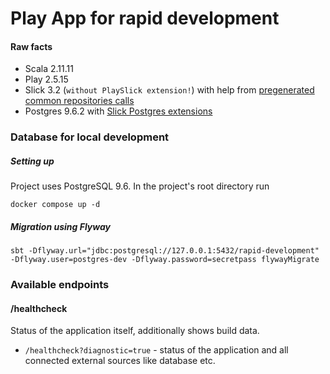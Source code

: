 Play App for rapid development
==============================

#### Raw facts
* Scala 2.11.11
* Play 2.5.15
* Slick 3.2 (`without PlaySlick extension!`) with help from [pregenerated common repositories calls](https://github.com/gonmarques/slick-repo)
* Postgres 9.6.2 with [Slick Postgres extensions](https://github.com/tminglei/slick-pg)


### Database for local development

##### Setting up

Project uses PostgreSQL 9.6. In the project's root directory run
```
docker compose up -d
```

##### Migration using Flyway
```
sbt -Dflyway.url="jdbc:postgresql://127.0.0.1:5432/rapid-development" -Dflyway.user=postgres-dev -Dflyway.password=secretpass flywayMigrate
```

### Available endpoints

#### /healthcheck
Status of the application itself, additionally shows build data.
* `/healthcheck?diagnostic=true` - status of the application and all connected external sources like database etc.

